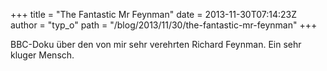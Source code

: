 +++
title = "The Fantastic Mr Feynman"
date = 2013-11-30T07:14:23Z
author = "typ_o"
path = "/blog/2013/11/30/the-fantastic-mr-feynman"
+++
  
  
BBC-Doku über den von mir sehr verehrten Richard Feynman. Ein sehr
kluger Mensch.
